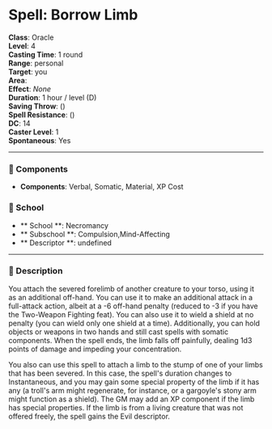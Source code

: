 
# Spell: Borrow Limb
**Class**: Oracle  
**Level**: 4  
**Casting Time**: 1 round  
**Range**: personal  
**Target**: you  
**Area**:   
**Effect**: _None_  
**Duration**: 1 hour / level (D)  
**Saving Throw**:  ()  
**Spell Resistance**:  ()  
**DC**: 14  
**Caster Level**: 1  
**Spontaneous**: Yes

---

### 🔮 Components
- **Components**: Verbal, Somatic, Material, XP Cost

### 🏫 School
- ** School **: Necromancy
- ** Subschool **: Compulsion,Mind-Affecting
- ** Descriptor **: undefined
---

### 📜 Description
You attach the severed forelimb of another creature to your torso, using it as an additional off-hand. You can use it to make an additional attack in a full-attack action, albeit at a -6 off-hand penalty (reduced to -3 if you have the Two-Weapon Fighting feat). You can also use it to wield a shield at no penalty (you can wield only one shield at a time). Additionally, you can hold objects or weapons in two hands and still cast spells with somatic components. When the spell ends, the limb falls off painfully, dealing 1d3 points of damage and impeding your concentration.

You also can use this spell to attach a limb to the stump of one of your limbs that has been severed. In this case, the spell's duration changes to Instantaneous, and you may gain some special property of the limb if it has any (a troll's arm might regenerate, for instance, or a gargoyle's stony arm might function as a shield). The GM may add an XP component if the limb has special properties. If the limb is from a living creature that was not offered freely, the spell gains the Evil descriptor.
